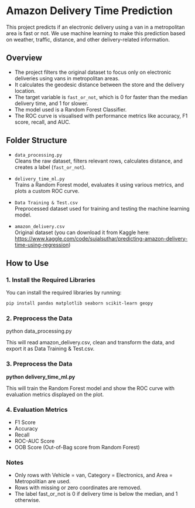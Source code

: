 # Amazon Delivery Time Prediction

This project predicts if an electronic delivery using a van in a metropolitan area is fast or not. We use machine learning to make this prediction based on weather, traffic, distance, and other delivery-related information.

## Overview

- The project filters the original dataset to focus only on electronic deliveries using vans in metropolitan areas.
- It calculates the geodesic distance between the store and the delivery location.
- The target variable is `fast_or_not`, which is 0 for faster than the median delivery time, and 1 for slower.
- The model used is a Random Forest Classifier.
- The ROC curve is visualised with performance metrics like accuracy, F1 score, recall, and AUC.

## Folder Structure

- `data_processing.py`  
  Cleans the raw dataset, filters relevant rows, calculates distance, and creates a label (`fast_or_not`).

- `delivery_time_ml.py`  
  Trains a Random Forest model, evaluates it using various metrics, and plots a custom ROC curve.

- `Data Training & Test.csv`  
  Preprocessed dataset used for training and testing the machine learning model.

- `amazon_delivery.csv`  
  Original dataset (you can download it from Kaggle here:  
  https://www.kaggle.com/code/sujalsuthar/predicting-amazon-delivery-time-using-regression)

## How to Use

### 1. Install the Required Libraries

You can install the required libraries by running:

```bash
pip install pandas matplotlib seaborn scikit-learn geopy
```

### 2. Preprocess the Data

python data_processing.py

This will read amazon_delivery.csv, clean and transform the data, and export it as Data Training & Test.csv.

### 3. Preprocess the Data

**python delivery_time_ml.py**

This will train the Random Forest model and show the ROC curve with evaluation metrics displayed on the plot.

### 4. Evaluation Metrics
- F1 Score
- Accuracy
- Recall
- ROC-AUC Score
- OOB Score (Out-of-Bag score from Random Forest)

### Notes

- Only rows with Vehicle = van, Category = Electronics, and Area = Metropolitian are used.
- Rows with missing or zero coordinates are removed.
- The label fast_or_not is 0 if delivery time is below the median, and 1 otherwise.
